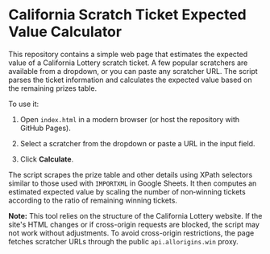 # California Scratch Ticket Expected Value Calculator

This repository contains a simple web page that estimates the expected value of a California Lottery scratch ticket. A few popular scratchers are available from a dropdown, or you can paste any scratcher URL. The script parses the ticket information and calculates the expected value based on the remaining prizes table.

To use it:

1. Open `index.html` in a modern browser (or host the repository with GitHub Pages).
2. Select a scratcher from the dropdown or paste a URL in the input field.

3. Click **Calculate**.

The script scrapes the prize table and other details using XPath selectors similar to those used with `IMPORTXML` in Google Sheets. It then computes an estimated expected value by scaling the number of non‑winning tickets according to the ratio of remaining winning tickets.

**Note:** This tool relies on the structure of the California Lottery website. If the site's HTML changes or if cross-origin requests are blocked, the script may not work without adjustments.
To avoid cross-origin restrictions, the page fetches scratcher URLs through the
public `api.allorigins.win` proxy.

